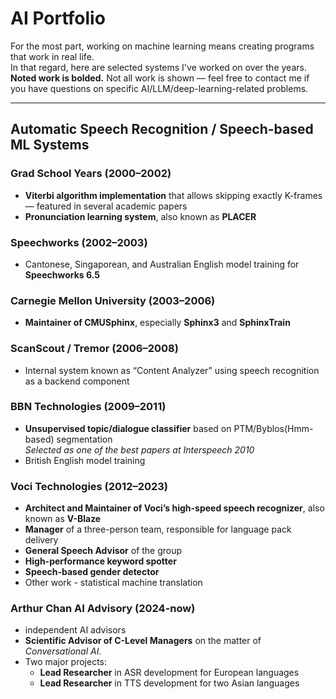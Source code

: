 # AI Portfolio

For the most part, working on machine learning means creating programs that work in real life.  
In that regard, here are selected systems I've worked on over the years.  
**Noted work is bolded.** Not all work is shown — feel free to contact me if you have questions on specific AI/LLM/deep-learning-related problems. 

---

## Automatic Speech Recognition / Speech-based ML Systems

### Grad School Years (2000–2002)

- **Viterbi algorithm implementation** that allows skipping exactly K-frames — featured in several academic papers  
- **Pronunciation learning system**, also known as **PLACER**

### Speechworks (2002–2003)

- Cantonese, Singaporean, and Australian English model training for **Speechworks 6.5**

### Carnegie Mellon University (2003–2006)

- **Maintainer of CMUSphinx**, especially **Sphinx3** and **SphinxTrain**

### ScanScout / Tremor (2006–2008)

- Internal system known as “Content Analyzer” using speech recognition as a backend component

### BBN Technologies (2009–2011)

- **Unsupervised topic/dialogue classifier** based on PTM/Byblos(Hmm-based) segmentation  
  _Selected as one of the best papers at Interspeech 2010_  
- British English model training

### Voci Technologies (2012–2023)

- **Architect and Maintainer of Voci’s high-speed speech recognizer**, also known as **V-Blaze**
- **Manager** of a three-person team, responsible for language pack delivery
- **General Speech Advisor** of the group
- **High-performance keyword spotter**
- **Speech-based gender detector**
- Other work - statistical machine translation

### Arthur Chan AI Advisory (2024-now)
- independent AI advisors
- **Scientific Advisor of C-Level Managers** on the matter of *Conversational AI*.
- Two major projects:
  - **Lead Researcher** in ASR development for European languages
  - **Lead Researcher** in TTS development for two Asian languages
  
